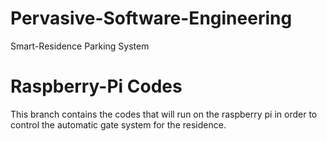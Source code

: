# Pervasive-Software-Engineering
Smart-Residence Parking System

# Raspberry-Pi Codes
This branch contains the codes that will run on the raspberry pi in order to control the automatic gate system for the residence.
